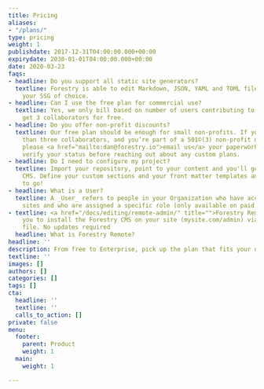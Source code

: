 ```yaml
---
title: Pricing
aliases:
- "/plans/"
type: pricing
weight: 1
publishdate: 2017-12-31T04:00:00.000+00:00
expirydate: 2030-01-01T04:00:00.000+00:00
date: 2020-03-23
faqs:
- headline: Do you support all static site generators?
  textline: Forestry is able to edit Markdown, JSON, YAML and TOML files, no matter
    your SSG of choice.
- headline: Can I use the free plan for commercial use?
  textline: Yes, we only bill based on number of users contributing to a site, you
    get 3 collaborators for free.
- headline: Do you offer non-profit discounts?
  textline: Our free plan should be enough for small non-profits. If you need more
    than three collaborators, and you’re part of a 501©(3) non-profit organization,
    please <a href="mailto:dan@forestry.io">email us</a> your paperwork, and we’ll
    verify your status before reaching out about any custom plans.
- headline: Do I need to configure my project?
  textline: Import your repository, point to your content and you'll get a custom
    CMS. Define your custom sections and your front matter templates and you're good
    to go!
- headline: What is a User?
  textline: A _User_ refers to people in your Organization who have access to your
    sites and who are assigned a specific role (only available on paid plans).
- textline: <a href="/docs/editing/remote-admin/" title="">Forestry Remote</a> allows
    you to install the Forestry CMS on your site (mysite.com/admin) via a single html
    file. No updates required
  headline: What is Forestry Remote?
headline: ''
description: From free to Enterprise, pick up the plan that fits your needs.
textline: ''
images: []
authors: []
categories: []
tags: []
cta:
  headline: ''
  textline: ''
  calls_to_action: []
private: false
menu:
  footer:
    parent: Product
    weight: 1
  main:
    weight: 1

---
```

